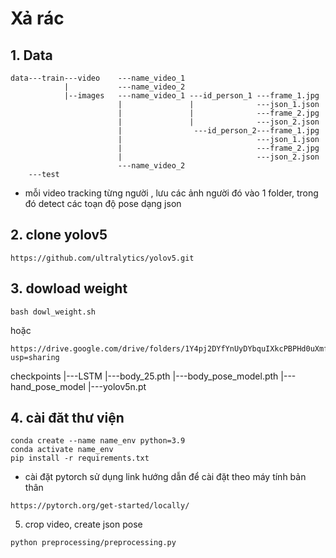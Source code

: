 # Xả rác
## 1. Data
```
data---train---video    ---name_video_1
            |           ---name_video_2
            |--images   ---name_video_1 ---id_person_1 ---frame_1.jpg
                        |               |              ---json_1.json
                        |               |              ---frame_2.jpg
                        |               |              ---json_2.json
                        |                ---id_person_2---frame_1.jpg
                        |                              ---json_1.json
                        |                              ---frame_2.jpg
                        |                              ---json_2.json
                        ---name_video_2
    ---test
```
* mỗi video tracking từng người , lưu các ảnh người đó vào 1 folder, trong đó detect các toạn độ pose dạng json
## 2. clone yolov5
```
https://github.com/ultralytics/yolov5.git
```

## 3. dowload weight
```
bash dowl_weight.sh
```
hoặc
```
https://drive.google.com/drive/folders/1Y4pj2DYfYnUyDYbquIXkcPBPHd0uXmfI?usp=sharing
```
checkpoints |---LSTM
            |---body_25.pth
            |---body_pose_model.pth
            |---hand_pose_model
            |---yolov5n.pt

## 4. cài đăt thư viện 
```
conda create --name name_env python=3.9
conda activate name_env
pip install -r requirements.txt

```

* cài đặt pytorch
sử dụng link hướng dẫn để cài đặt theo máy tính bản thân
```
https://pytorch.org/get-started/locally/
```


5. crop video, create json pose
```
python preprocessing/preprocessing.py
```




